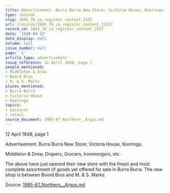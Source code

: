 ```yaml
---
title: Advertisement. Burra Burra New Store; Victoria House, Kooringa.
type: records
slug: 1845_76_sa_register_content_2157
url: /records/1845_76_sa_register_content_2157/
record_id: 1845_76_sa_register_content_2157
date: '1848-04-12'
date_display: null
volume: null
issue_number: null
page: '1'
article_type: advertisement
issue_reference: 12 April 1848, page 1
people_mentioned:
- Middleton & Drew
- Boord Bros
- M. & S. Marks
places_mentioned:
- Burra Burra
- Victoria House
- Kooringa
topics:
- business
- retail
source_document: 1985-87_Northern__Argus.md
---
```


12 April 1848, page 1

Advertisement.  Burra Burra New Store; Victoria House, Kooringa.

Middleton & Drew, Drapers, Grocers, Ironmongers, etc.

The above have just opened their new store with the finest and most complete assortment of goods yet offered for sale in Burra Burra.  The new shop is between Boord Bros and M. & S. Marks.

Source: [1985-87_Northern__Argus.md](/downloads/markdown/1985-87_Northern__Argus.md)
